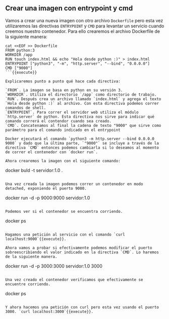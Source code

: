 ## Crear una imagen con entrypoint y cmd

Vamos a crear una nueva imagen con otro archivo `Dockerfile` pero esta vez utilizaremos las directivas `ENTRYPOINT` y `CMD` para levantar un servicio cuando creemos nuestro contenedor. Para ello crearemos el archivo Dockerfile de la siguiente manera:

```
cat <<EOF >> Dockerfile
FROM python:3
WORKDIR /app
RUN touch index.html && echo "Hola desde python :)" > index.html
ENTRYPOINT ["python3", "-m", "http.server", "--bind", "0.0.0.0"]
CMD ["9000"]
```{{execute}}

Explicaremos punto a punto qué hace cada directiva:

`FROM`. La imagen se basa en python en su versión 3.
`WORKDIR`. Utiliza el directorio `/app` como directorio de trabajo.
`RUN`. Después crea un archivo llamado `index.html` y agrega el texto `Hola desde python :)` al archivo. Con esta directiva podemos correr comandos de shell.
`ENTRYPOINT`. Para correr el servidor web utiliza el módulo `http.server` de python. Esta directiva nos sirve para indicar qué comando correrá el contendor cuando sea creado.
`CMD`. Concatenamos al final la cadena de texto "9000" que sirve como parámetro para el comando indicado en el entrypoint

Docker ejecutará el comando `python3 -m http.server --bind 0.0.0.0 9000` y dado que la última parte, `"9000"` se incluye a través de la directiva `CMD` entonces podemos cambiarla si lo deseamos al momento de correr el contenedor con `docker run`.

Ahora crearemos la imagen con el siguiente comando: 

```
docker buld -t servidor:1.0 .
```{{execute}}

Una vez creada la imagen podemos correr un contenedor en modo detached, exponiendo el puerto 9000.

```
docker run -d -p 9000:9000 servidor:1.0
```{{execute}}

Podemos ver si el contenedor se encuentra corriendo.

```
docker ps
```{{execute}}

Hagamos una petición al servicio con el comando `curl localhost:9000`{{execute}}.

Ahora vamos a probar si efectivamente podemos modificar el puerto sobreescribiendo el valor indicado en la directiva `CMD`. Lo haremos de la siguiente manera.

```
docker run -d -p 3000:3000 servidor:1.0 3000
```{{execute}}

Una vez creado el contenedor verificamos que efectivamente se encuentre corriendo.

```
docker ps
```{{execute}}

Y ahora hacemos una petición con curl pero esta vez usando el puerto 3000. `curl localhost:3000`{{execute}}.
